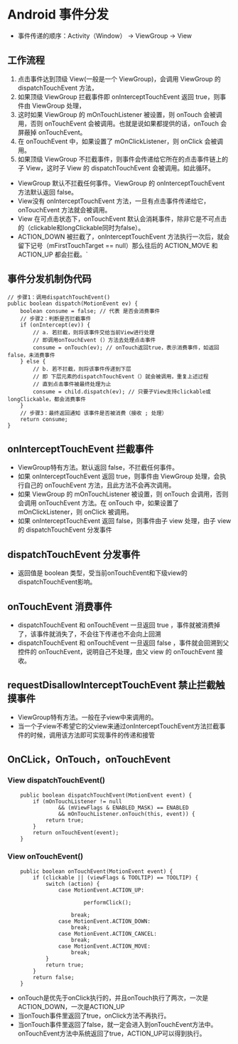 # Android 事件分发

* 事件传递的顺序：Activity（Window） -> ViewGroup -> View

## 工作流程

1. 点击事件达到顶级 View(一般是一个 ViewGroup)，会调用 ViewGroup 的 dispatchTouchEvent 方法，
2. 如果顶级 ViewGroup 拦截事件即 onInterceptTouchEvent 返回 true，则事件由 ViewGroup 处理，
3. 这时如果 ViewGroup 的 mOnTouchListener 被设置，则 onTouch 会被调用，否则 onTouchEvent 会被调用。也就是说如果都提供的话，onTouch 会屏蔽掉 onTouchEvent。
4. 在 onTouchEvent 中，如果设置了 mOnClickListener，则 onClick 会被调用。
5. 如果顶级 ViewGroup 不拦截事件，则事件会传递给它所在的点击事件链上的子 View，这时子 View 的 dispatchTouchEvent 会被调用。如此循环。

* ViewGroup 默认不拦截任何事件。ViewGroup 的 onInterceptTouchEvent 方法默认返回 false。
* View没有 onInterceptTouchEvent 方法，一旦有点击事件传递给它，onTouchEvent 方法就会被调用。
* View 在可点击状态下，onTouchEvent 默认会消耗事件，除非它是不可点击的（clickable和longClickable同时为false）。
* ACTION_DOWN 被拦截了，onInterceptTouchEvent 方法执行一次后，就会留下记号（mFirstTouchTarget == null）那么往后的 ACTION_MOVE 和 ACTION_UP 都会拦截。`

## 事件分发机制伪代码

```
// 步骤1：调用dispatchTouchEvent()
public boolean dispatch(MotionEvent ev) {
    boolean consume = false; // 代表 是否会消费事件
    // 步骤2：判断是否拦截事件
    if (onIntercept(ev)) {
        // a. 若拦截，则将该事件交给当前View进行处理
        // 即调用onTouchEvent (）方法去处理点击事件
        consume = onTouch(ev); // onTouch返回true，表示消费事件，如返回false，未消费事件
    } else {
        // b. 若不拦截，则将该事件传递到下层
        // 即 下层元素的dispatchTouchEvent（）就会被调用，重复上述过程
        // 直到点击事件被最终处理为止
        consume = child.dispatch(ev); // 只要子View支持clickable或longClickable，都会消费事件
    }
    // 步骤3：最终返回通知 该事件是否被消费（接收 ; 处理）
    return consume;
}
```

## onInterceptTouchEvent 拦截事件

* ViewGroup特有方法。默认返回 false，不拦截任何事件。
* 如果 onInterceptTouchEvent 返回 true，则事件由 ViewGroup 处理，会执行自己的 onTouchEvent 方法，且此方法不会再次调用。
* 如果 ViewGroup 的 mOnTouchListener 被设置，则 onTouch 会调用，否则会调用 onTouchEvent 方法。在 onTouch 中，如果设置了 mOnClickListener，则 onClick 被调用。
* 如果 onInterceptTouchEvent 返回 false，则事件由子 view 处理，由子 view 的 dispatchTouchEvent 分发事件

## dispatchTouchEvent 分发事件

* 返回值是 boolean 类型，受当前onTouchEvent和下级view的dispatchTouchEvent影响。

## onTouchEvent 消费事件

* dispatchTouchEvent 和 onTouchEvent 一旦返回 true ，事件就被消费掉了，该事件就消失了，不会往下传递也不会向上回溯
* dispatchTouchEvent 和 onTouchEvent 一旦返回 false ，事件就会回溯到父控件的 onTouchEvent，说明自己不处理，由父 view 的 onTouchEvent 接收。

## requestDisallowInterceptTouchEvent 禁止拦截触摸事件

* ViewGroup特有方法。一般在子view中来调用的。
* 当一个子view不希望它的父view来通过onInterceptTouchEvent方法拦截事件的时候，调用该方法即可实现事件的传递和接管

## OnCLick，OnTouch，onTouchEvent

### View dispatchTouchEvent()
```
    public boolean dispatchTouchEvent(MotionEvent event) {
        if (mOnTouchListener != null
                && (mViewFlags & ENABLED_MASK) == ENABLED
                && mOnTouchListener.onTouch(this, event)) {
            return true;
        }
        return onTouchEvent(event);
    }
```
### View onTouchEvent()
```
    public boolean onTouchEvent(MotionEvent event) {
        if (clickable || (viewFlags & TOOLTIP) == TOOLTIP) {
            switch (action) {
                case MotionEvent.ACTION_UP:
                
                        performClick();
                
                    break;
                case MotionEvent.ACTION_DOWN:
                    break;
                case MotionEvent.ACTION_CANCEL:
                    break;
                case MotionEvent.ACTION_MOVE:
                    break;
            }
            return true;
        }
        return false;
    }
```

* onTouch是优先于onClick执行的，并且onTouch执行了两次，一次是ACTION_DOWN，一次是ACTION_UP
* 当onTouch事件里返回了true，onClick方法不再执行。
* 当onTouch事件里返回了false，就一定会进入到onTouchEvent方法中。onTouchEvent方法中系统返回了true，ACTION_UP可以得到执行。